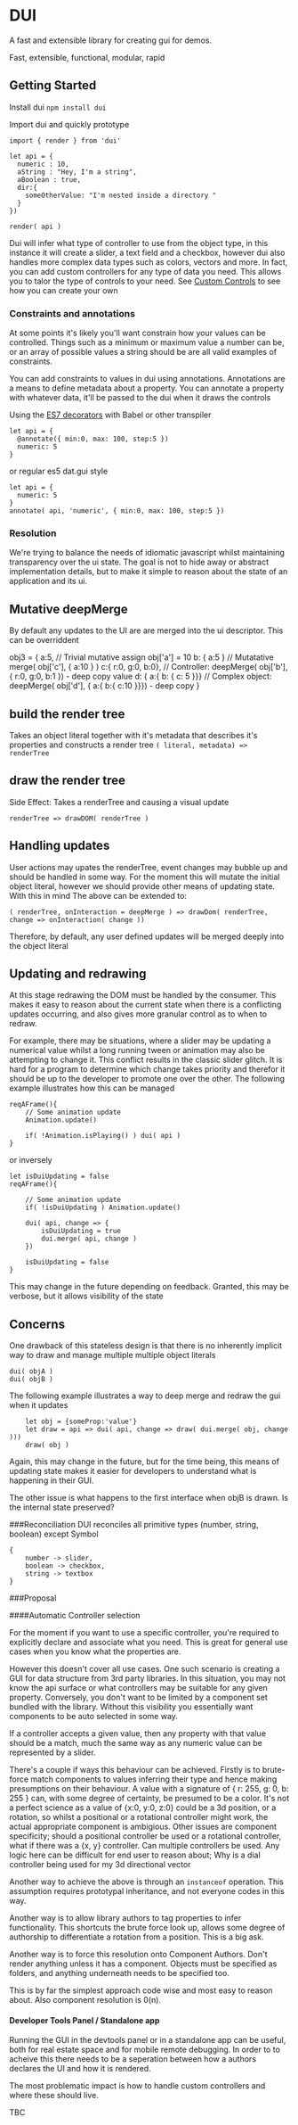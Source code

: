 # DUI

A fast and extensible library for creating gui for demos.

Fast, extensible, functional, modular, rapid


## Getting Started


Install dui
`npm install dui`


Import dui and quickly prototype
```
import { render } from 'dui'

let api = {
  numeric : 10,
  aString : "Hey, I'm a string",
  aBoolean : true,
  dir:{
    someOtherValue: "I'm nested inside a directory "
  }
})

render( api )
```

Dui will infer what type of controller to use from the object type, in this instance it will create a slider, a text field and a checkbox, however dui also handles more complex data types such as colors, vectors and more. In fact, you can add custom controllers for any type of data you need. This allows you to talor the type of controls to your need. See [Custom Controls]() to see how you can create your own

### Constraints and annotations
At some points it's likely you'll want constrain how your values can be controlled. Things such as a minimum or maximum value a number can be, or an array of possible values a string should be are all valid examples of constraints.

You can add constraints to values in dui using annotations. Annotations are a means to define metadata about a property. You can annotate a property with whatever data, it'll be passed to the dui when it draws the controls

Using the [ES7 decorators](decorators) with Babel or other transpiler
```
let api = {
  @annotate({ min:0, max: 100, step:5 })
  numeric: 5
}
```

or regular es5 dat.gui style
```
let api = {
  numeric: 5
}
annotate( api, 'numeric', { min:0, max: 100, step:5 })
```

### Resolution

We're trying to balance the needs of idiomatic javascript whilst maintaining transparency over the ui state. The goal is not to hide away or abstract implementation details, but to make it simple to reason about the state of an application and its ui.

## Mutative deepMerge

By default any updates to the UI are are merged into the ui descriptor. This can be overriddent

obj3 = {
	a:5,						// Trivial mutative assign obj['a'] = 10
	b: { a:5 }					// Mutatative merge( obj['c'], { a:10 } )
	c:{ r:0, g:0, b:0},			// Controller: deepMerge( obj['b'], { r:0, g:0, b:1 }) - deep copy value
	d: { a:{ b: { c: 5 }}}		// Complex object: deepMerge( obj['d'], { a:{ b:{ c:10 }}}) - deep copy
}


## build the render tree
Takes an object literal together with it's metadata that describes it's properties and constructs a render tree
`( literal, metadata) => renderTree`


## draw the render tree
Side Effect: Takes a renderTree and causing a visual update

`renderTree => drawDOM( renderTree )`


## Handling updates
User actions may upates the renderTree, event changes may bubble up and should be handled in some way. For the moment this will mutate the initial object literal, however we should provide other means of updating state. With this in mind The above can be extended to:

`( renderTree, onInteraction = deepMerge ) => drawDom( renderTree, change => onInteraction( change ))`

Therefore, by default, any user defined updates will be merged deeply into the object literal


## Updating and redrawing
At this stage redrawing the DOM must be handled by the consumer. This makes it easy to reason about the current state when there is a conflicting updates occurring, and also gives more granular control as to when to redraw.

For example, there may be situations, where a slider may be updating a numerical value whilst a long running tween or animation may also be attempting to change it. This conflict results in the classic slider glitch. It is hard for a program to determine which change takes priority and therefor it should be up to the developer to promote one over the other. The following example illustrates how this can be managed

```
reqAFrame(){
	// Some animation update
	Animation.update()

	if( !Animation.isPlaying() ) dui( api )
}
```

or inversely

```
let isDuiUpdating = false
reqAFrame(){

	// Some animation update
	if( !isDuiUpdating ) Animation.update()

	dui( api, change => {
		isDuiUpdating = true
		dui.merge( api, change )
	})

	isDuiUpdating = false
}
```

This may change in the future depending on feedback. Granted, this may be verbose, but it allows visibility of the state


## Concerns
One drawback of this stateless design is that there is no inherently implicit way to draw and manage multiple multiple object literals

```
dui( objA )
dui( objB )
```

The following example illustrates a way to deep merge and redraw the gui when it updates
```
	let obj = {someProp:'value'}
	let draw = api => dui( api, change => draw( dui.merge( obj, change )))
	draw( obj )
```
Again, this may change in the future, but for the time being, this means of updating state makes it easier for developers to understand what is happening in their GUI.

The other issue is what happens to the first interface when objB is drawn. Is the internal state preserved?


###Reconciliation
DUI reconciles all primitive types (number, string, boolean) except Symbol

```
{
	number -> slider,
	boolean -> checkbox,
	string -> textbox
}
```


###Proposal

####Automatic Controller selection

For the moment if you want to use a specific controller, you're required to
explicitly declare and associate what you need. This is great for general use
cases when you know what the properties are.

However this doesn't cover all use cases. One such scenario is creating a GUI
for data structure from 3rd party libraries. In this situation, you may not know
the api surface or what controllers may be suitable for any given property.
Conversely, you don't want to be limited by a component set bundled with the library.
Without this visibility you essentially want components to be auto selected in
some way.

If a controller accepts a given value, then any property with that value
should be a match, much the same way as any numeric value can be represented by
a slider.

There's a couple if ways this behaviour can be achieved. Firstly is to brute-force
match components to values inferring their type and hence making presumptions on
their behaviour. A value with a signature of { r: 255, g: 0, b: 255 } can, with
some degree of certainty, be presumed to be a color. It's not a perfect science
as a value of {x:0, y:0, z:0} could be a 3d position, or a rotation, so whilst a
positional or a rotational controller might work, the actual appropriate component
is ambigious. Other issues are component specificity; should a positional controller
be used or a rotational controller, what if there was a {x, y} controller. Can
multiple controllers be used. Any logic here can be difficult for end user to reason
about; Why is a dial controller being used for my 3d directional vector

Another way to achieve the above is through an `instanceof` operation. This assumption
requires prototypal inheritance, and not everyone codes in this way.

Another way is to allow library authors to tag properties to infer functionality.
This shortcuts the brute force look up, allows some degree of authorship to
differentiate a rotation from a position. This is a big ask.

Another way is to force this resolution onto Component Authors. Don't render
anything unless it has a component. Objects must be specified as folders, and
anything underneath needs to be specified too.

This is by far the simplest approach code wise and most easy to reason about. Also
component resolution is 0(n).

#### Developer Tools Panel / Standalone app

Running the GUI in the devtools panel or in a standalone app can be useful, both for
real estate space and for mobile remote debugging. In order to to acheive this
there needs to be a seperation between how a authors declares the UI and how it is
rendered.

The most problematic impact is how to handle custom controllers and where these should
live.

TBC
